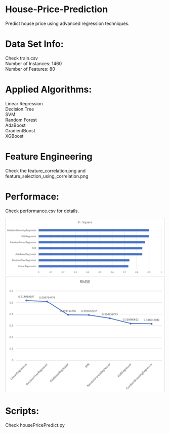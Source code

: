 # House-Price-Prediction
Predict house price using advanced regression techniques.

# Data Set Info: 
Check train.csv<br/>
Number of Instances: 1460<br/>
Number of Features: 80<br/>

# Applied Algorithms:
Linear Regression<br/>
Decision Tree<br/>
SVM<br/>
Random Forest<br/>
AdaBoost<br/>
GradientBoost<br/>
XGBoost<br/>

# Feature Engineering
Check the feature_correlation.png and feature_selection_using_correlation.png

# Performace:
Check performance.csv for details. 

![R squared](performance_r2.png)
![RMSE](performance_rmse.png)



# Scripts:
Check housePricePredict.py
